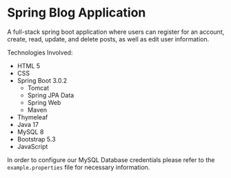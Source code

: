 # Spring Blog Application

A full-stack spring boot application where users can register for an account, create, read, update, and delete posts, as well as edit user information.

Technologies Involved:
- HTML 5
- CSS
- Spring Boot 3.0.2
  - Tomcat
  - Spring JPA Data
  - Spring Web
  - Maven
- Thymeleaf
- Java 17
- MySQL 8
- Bootstrap 5.3
- JavaScript

In order to configure our MySQL Database credentials please refer to the `example.properties` file for necessary information.

